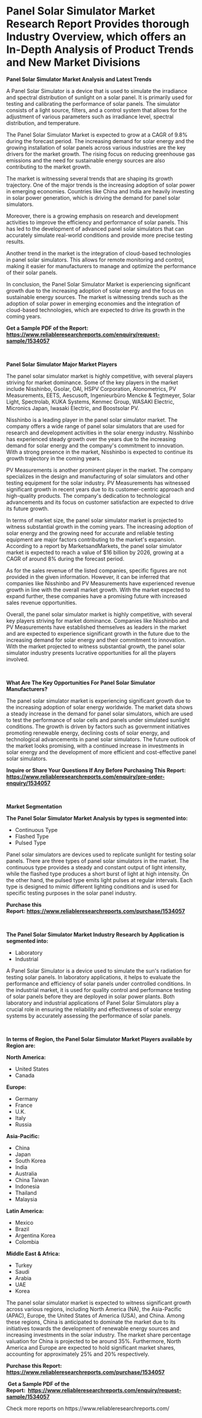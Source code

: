 <p><h1>Panel Solar Simulator Market Research Report Provides thorough Industry Overview, which offers an In-Depth Analysis of Product Trends and New Market Divisions</h1></p><p><strong>Panel Solar Simulator Market Analysis and Latest Trends</strong></p>
<p><p>A Panel Solar Simulator is a device that is used to simulate the irradiance and spectral distribution of sunlight on a solar panel. It is primarily used for testing and calibrating the performance of solar panels. The simulator consists of a light source, filters, and a control system that allows for the adjustment of various parameters such as irradiance level, spectral distribution, and temperature.</p><p>The Panel Solar Simulator Market is expected to grow at a CAGR of 9.8% during the forecast period. The increasing demand for solar energy and the growing installation of solar panels across various industries are the key drivers for the market growth. The rising focus on reducing greenhouse gas emissions and the need for sustainable energy sources are also contributing to the market growth.</p><p>The market is witnessing several trends that are shaping its growth trajectory. One of the major trends is the increasing adoption of solar power in emerging economies. Countries like China and India are heavily investing in solar power generation, which is driving the demand for panel solar simulators.</p><p>Moreover, there is a growing emphasis on research and development activities to improve the efficiency and performance of solar panels. This has led to the development of advanced panel solar simulators that can accurately simulate real-world conditions and provide more precise testing results.</p><p>Another trend in the market is the integration of cloud-based technologies in panel solar simulators. This allows for remote monitoring and control, making it easier for manufacturers to manage and optimize the performance of their solar panels.</p><p>In conclusion, the Panel Solar Simulator Market is experiencing significant growth due to the increasing adoption of solar energy and the focus on sustainable energy sources. The market is witnessing trends such as the adoption of solar power in emerging economies and the integration of cloud-based technologies, which are expected to drive its growth in the coming years.</p></p>
<p><strong>Get a Sample PDF of the Report:&nbsp; <a href="https://www.reliableresearchreports.com/enquiry/request-sample/1534057">https://www.reliableresearchreports.com/enquiry/request-sample/1534057</a></strong></p>
<p>&nbsp;</p>
<p><strong>Panel Solar Simulator Major Market Players</strong></p>
<p><p>The panel solar simulator market is highly competitive, with several players striving for market dominance. Some of the key players in the market include Nisshinbo, Gsolar, OAI, HSPV Corporation, Atonometrics, PV Measurements, EETS, Aescusoft, Ingenieurbüro Mencke & Tegtmeyer, Solar Light, Spectrolab, KUKA Systems, Kenmec Group, WASAKI Electric, Micronics Japan, Iwasaki Electric, and Boostsolar PV.</p><p>Nisshinbo is a leading player in the panel solar simulator market. The company offers a wide range of panel solar simulators that are used for research and development activities in the solar energy industry. Nisshinbo has experienced steady growth over the years due to the increasing demand for solar energy and the company's commitment to innovation. With a strong presence in the market, Nisshinbo is expected to continue its growth trajectory in the coming years.</p><p>PV Measurements is another prominent player in the market. The company specializes in the design and manufacturing of solar simulators and other testing equipment for the solar industry. PV Measurements has witnessed significant growth in recent years due to its customer-centric approach and high-quality products. The company's dedication to technological advancements and its focus on customer satisfaction are expected to drive its future growth.</p><p>In terms of market size, the panel solar simulator market is projected to witness substantial growth in the coming years. The increasing adoption of solar energy and the growing need for accurate and reliable testing equipment are major factors contributing to the market's expansion. According to a report by MarketsandMarkets, the panel solar simulator market is expected to reach a value of $16 billion by 2026, growing at a CAGR of around 8% during the forecast period.</p><p>As for the sales revenue of the listed companies, specific figures are not provided in the given information. However, it can be inferred that companies like Nisshinbo and PV Measurements have experienced revenue growth in line with the overall market growth. With the market expected to expand further, these companies have a promising future with increased sales revenue opportunities.</p><p>Overall, the panel solar simulator market is highly competitive, with several key players striving for market dominance. Companies like Nisshinbo and PV Measurements have established themselves as leaders in the market and are expected to experience significant growth in the future due to the increasing demand for solar energy and their commitment to innovation. With the market projected to witness substantial growth, the panel solar simulator industry presents lucrative opportunities for all the players involved.</p></p>
<p>&nbsp;</p>
<p><strong>What Are The Key Opportunities For Panel Solar Simulator Manufacturers?</strong></p>
<p><p>The panel solar simulator market is experiencing significant growth due to the increasing adoption of solar energy worldwide. The market data shows a steady increase in the demand for panel solar simulators, which are used to test the performance of solar cells and panels under simulated sunlight conditions. The growth is driven by factors such as government initiatives promoting renewable energy, declining costs of solar energy, and technological advancements in panel solar simulators. The future outlook of the market looks promising, with a continued increase in investments in solar energy and the development of more efficient and cost-effective panel solar simulators.</p></p>
<p><strong>Inquire or Share Your Questions If Any Before Purchasing This Report: <a href="https://www.reliableresearchreports.com/enquiry/pre-order-enquiry/1534057">https://www.reliableresearchreports.com/enquiry/pre-order-enquiry/1534057</a></strong></p>
<p>&nbsp;</p>
<p><strong>Market Segmentation</strong></p>
<p><strong>The Panel Solar Simulator Market Analysis by types is segmented into:</strong></p>
<p><ul><li>Continuous Type</li><li>Flashed Type</li><li>Pulsed Type</li></ul></p>
<p><p>Panel solar simulators are devices used to replicate sunlight for testing solar panels. There are three types of panel solar simulators in the market. The continuous type provides a steady and constant output of light intensity, while the flashed type produces a short burst of light at high intensity. On the other hand, the pulsed type emits light pulses at regular intervals. Each type is designed to mimic different lighting conditions and is used for specific testing purposes in the solar panel industry.</p></p>
<p><strong>Purchase this Report:&nbsp;<a href="https://www.reliableresearchreports.com/purchase/1534057">https://www.reliableresearchreports.com/purchase/1534057</a></strong></p>
<p>&nbsp;</p>
<p><strong>The Panel Solar Simulator Market Industry Research by Application is segmented into:</strong></p>
<p><ul><li>Laboratory</li><li>Industrial</li></ul></p>
<p><p>A Panel Solar Simulator is a device used to simulate the sun's radiation for testing solar panels. In laboratory applications, it helps to evaluate the performance and efficiency of solar panels under controlled conditions. In the industrial market, it is used for quality control and performance testing of solar panels before they are deployed in solar power plants. Both laboratory and industrial applications of Panel Solar Simulators play a crucial role in ensuring the reliability and effectiveness of solar energy systems by accurately assessing the performance of solar panels.</p></p>
<p>&nbsp;</p>
<p><strong>In terms of Region, the Panel Solar Simulator Market Players available by Region are:</strong></p>
<p>
    <p> <strong> North America: </strong>
        <ul>
            <li>United States</li>
            <li>Canada</li>
        </ul>
        </p> 
    <p> <strong> Europe: </strong>
        <ul>
            <li>Germany</li>
            <li>France</li>
            <li>U.K.</li>
            <li>Italy</li>
            <li>Russia</li>
        </ul>
        </p> 
    <p> <strong> Asia-Pacific: </strong>
        <ul>
            <li>China</li>
            <li>Japan</li>
            <li>South Korea</li>
            <li>India</li>
            <li>Australia</li>
            <li>China Taiwan</li>
            <li>Indonesia</li>
            <li>Thailand</li>
            <li>Malaysia</li>
        </ul>
        </p> 
    <p> <strong> Latin America: </strong>
        <ul>
            <li>Mexico</li>
            <li>Brazil</li>
            <li>Argentina Korea</li>
            <li>Colombia</li>
        </ul>
        </p> 
    <p> <strong> Middle East & Africa: </strong>
        <ul>
            <li>Turkey</li>
            <li>Saudi</li>
            <li>Arabia</li>
            <li>UAE</li>
            <li>Korea</li>
        </ul>
    </p>
    </p>
<p><p>The panel solar simulator market is expected to witness significant growth across various regions, including North America (NA), the Asia-Pacific (APAC), Europe, the United States of America (USA), and China. Among these regions, China is anticipated to dominate the market due to its initiatives towards the development of renewable energy sources and increasing investments in the solar industry. The market share percentage valuation for China is projected to be around 35%. Furthermore, North America and Europe are expected to hold significant market shares, accounting for approximately 25% and 20% respectively.</p></p>
<p><strong>Purchase this Report: <a href="https://www.reliableresearchreports.com/purchase/1534057">https://www.reliableresearchreports.com/purchase/1534057</a></strong></p>
<p>&nbsp;<strong>Get a Sample PDF of the Report:&nbsp;&nbsp;<a href="https://www.reliableresearchreports.com/enquiry/request-sample/1534057">https://www.reliableresearchreports.com/enquiry/request-sample/1534057</a></strong></p>
<p><strong></strong></p>
<p>Check more reports on https://www.reliableresearchreports.com/</p>